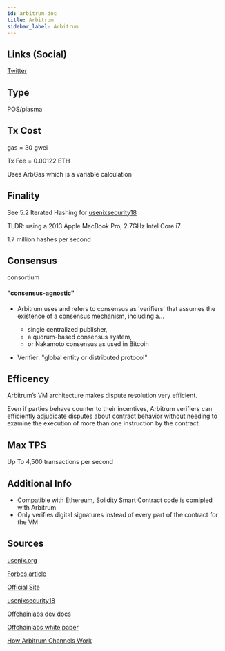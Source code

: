 ```yaml
---
id: arbitrum-doc
title: Arbitrum
sidebar_label: Arbitrum
---
```


## Links (Social)

[Twitter](https://twitter.com/offchainlabs?lang=en)

## Type

POS/plasma

## Tx Cost

gas = 30 gwei

Tx Fee = 0.00122 ETH

Uses ArbGas which is a variable calculation

## Finality

See 5.2 Iterated Hashing for [usenixsecurity18](https://www.usenix.org/system/files/conference/usenixsecurity18/sec18-kalodner.pdf)

TLDR:
using a 2013 Apple MacBook Pro, 2.7GHz Intel Core
i7

1.7 million hashes per second

## Consensus

consortium

#### "consensus-agnostic"

- Arbitrum uses and refers to consensus as 'verifiers' that assumes the existence of a consensus mechanism, including a...

  - single centralized publisher,
  - a quorum-based consensus system,
  - or Nakamoto consensus as used in Bitcoin

- Verifier: "global entity or distributed protocol"

## Efficency

Arbitrum’s VM architecture makes dispute resolution very efficient.

Even if parties behave counter to their incentives, Arbitrum verifiers can
efficiently adjudicate disputes about contract behavior
without needing to examine the execution of more than
one instruction by the contract.

## Max TPS

Up To 4,500 transactions per second

## Additional Info

- Compatible with Ethereum, Solidity Smart Contract code is comipled with Arbitrum
- Only verifies digital signatures instead of every part of the contract for the VM

## Sources

[usenix.org](https://www.usenix.org/conference/usenixsecurity18/presentation/kalodner)

[Forbes article](https://www.forbes.com/sites/forbes-personal-shopper/2021/01/13/the-best-planners-for-2021/?sh=6b46e6905255)

[Official Site](https://offchainlabs.com/)

[usenixsecurity18](https://www.usenix.org/system/files/conference/usenixsecurity18/sec18-kalodner.pdf)

[Offchainlabs dev docs](https://developer.offchainlabs.com/docs/rollup_basics)

[Offchainlabs white paper](https://offchainlabs.com/Arbitrum_Rollup_Whitepaper.pdf)

[How Arbitrum Channels Work](https://medium.com/offchainlabs/how-arbitrum-works-6eaccb47cd86#:~:text=Arbitrum%20deters%20misbehavior%20by%20requiring,it%20will%20forfeit%20its%20stake.)
